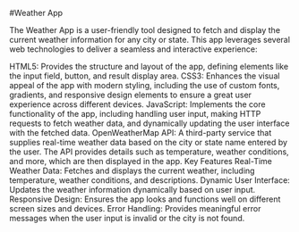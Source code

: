 #Weather App

The Weather App is a user-friendly tool designed to fetch and display the current weather information for any city or state. This app leverages several web technologies to deliver a seamless and interactive experience:

HTML5: Provides the structure and layout of the app, defining elements like the input field, button, and result display area.
CSS3: Enhances the visual appeal of the app with modern styling, including the use of custom fonts, gradients, and responsive design elements to ensure a great user experience across different devices.
JavaScript: Implements the core functionality of the app, including handling user input, making HTTP requests to fetch weather data, and dynamically updating the user interface with the fetched data.
OpenWeatherMap API: A third-party service that supplies real-time weather data based on the city or state name entered by the user. The API provides details such as temperature, weather conditions, and more, which are then displayed in the app.
Key Features
Real-Time Weather Data: Fetches and displays the current weather, including temperature, weather conditions, and descriptions.
Dynamic User Interface: Updates the weather information dynamically based on user input.
Responsive Design: Ensures the app looks and functions well on different screen sizes and devices.
Error Handling: Provides meaningful error messages when the user input is invalid or the city is not found.
